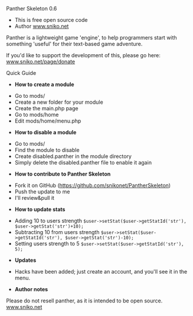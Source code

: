 Panther Skeleton 0.6
* This is free open source code
* Author www.sniko.net

Panther is a lightweight game 'engine', to help programmers start
with something 'useful' for their text-based game adventure.

If you'd like to support the development of this, please go here:
www.sniko.net/page/donate


Quick Guide

- **How to create a module**
 * Go to mods/
 * Create a new folder for your module
 * Create the main.php page
 * Go to mods/home
 * Edit mods/home/menu.php

- **How to disable a module**
 * Go to mods/
 * Find the module to disable
 * Create disabled.panther in the module directory
 * Simply delete the disabled.panther file to enable it again

- **How to contribute to Panther Skeleton**
 * Fork it on GitHub (https://github.com/snikonet/PantherSkeleton)
 * Push the update to me
 * I'll review&pull it

- **How to update stats**
 * Adding 10 to users strength
    `$user->setStat($user->getStatId('str'), $user->getStat('str')+10);`
 * Subtracting 10 from users strength
    `$user->setStat($user->getStatId('str'), $user->getStat('str')-10);`
 * Setting users strength to 5
    `$user->setStat($user->getStatId('str'), 5);`

- **Updates**
 * Hacks have been added; just create an account, and you'll see it in the menu.

- **Author notes**

Please do not resell panther, as it is intended to be open source.
www.sniko.net 
